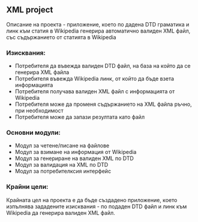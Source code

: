## XML project

Описание на проекта - приложение, което по дадена DTD граматика и линк към статия в Wikipedia генерира автоматично валиден XML файл, със съдържанието от статията в Wikipedia

### Изисквания:

- Потребителя да въвежда валиден DTD файл, на база на който да се генерира XML файла
- Потребителя въвежда Wikipedia линк, от който да бъде взета информацията
- Потребителя получава валиден XML файл с информацията от Wikipedia
- Потребителя може да променя съдържанието на XML файла ръчно, при необходимост
- Потребителя може да запази резултата като файл

### Основни модули:

- Модул за четене/писане на файлове
- Модул за взимане на информация от Wikipedia
- Модул за генериране на валиден XML по DTD
- Модул за валидация на XML по DTD
- Модул за потребителксия интерфейс

### Крайни цели:

Крайната цел на проекта е да бъде създадено приложение, което изпълнява зададените изисквания - по подаден DTD файл и линк към Wikipedia да генерира валиден XML файл.



## 